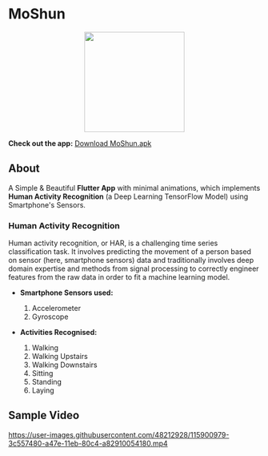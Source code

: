 # MoShun
<p align="center">
  <img width="200" height="200" src="https://user-images.githubusercontent.com/48212928/115899075-f26b8f00-a47b-11eb-9c71-5b02cd00515d.png">
</p>

**Check out the app:** [Download MoShun.apk](https://drive.google.com/u/0/uc?export=download&confirm=zxtk&id=1as9MeslLqKM2rl3h_VlN3ORou2vbpJmr)

## About
A Simple & Beautiful **Flutter App** with minimal animations, which implements **Human Activity Recognition** (a Deep Learning TensorFlow Model) using Smartphone's Sensors.
### Human Activity Recognition
Human activity recognition, or HAR, is a challenging time series classification task. It involves predicting the movement of a person based on sensor (here, smartphone sensors) data and traditionally involves deep domain expertise and methods from signal processing to correctly engineer features from the raw data in order to fit a machine learning model.
- **Smartphone Sensors used:**
  1. Accelerometer
  2. Gyroscope

- **Activities Recognised:**
  1. Walking
  2. Walking Upstairs
  3. Walking Downstairs
  4. Sitting 
  5. Standing
  6. Laying

## Sample Video
https://user-images.githubusercontent.com/48212928/115900979-3c557480-a47e-11eb-80c4-a82910054180.mp4

